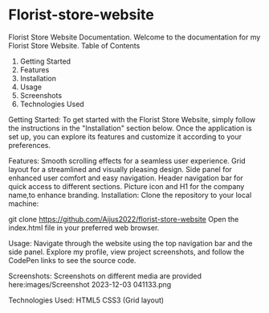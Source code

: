 # Florist-store-website
Florist Store Website Documentation.
Welcome to the documentation for my Florist Store Website.
Table of Contents
1. Getting Started
2. Features
3. Installation
4. Usage
5. Screenshots
6. Technologies Used

 Getting Started:
To get started with the Florist Store Website, simply follow the instructions in the "Installation" section below. Once the application is set up, you can explore its features and customize it according to your preferences.

 Features:
Smooth scrolling effects for a seamless user experience.
Grid layout for  a streamlined and visually pleasing design.
Side panel for enhanced user comfort and easy navigation.
Header navigation bar for quick access to different sections.
Picture icon and H1 for the company name,to enhance branding.
 Installation:
Clone the repository to your local machine:

git clone https://github.com/Aijus2022/florist-store-website
Open the index.html file in your preferred web browser.

 Usage:
Navigate through the website using the top navigation bar and the side panel. Explore my profile, view project screenshots, and follow the CodePen links to see the source code.

 Screenshots:
Screenshots on different media are provided here:images/Screenshot 2023-12-03 041133.png

Technologies Used:
HTML5
CSS3 (Grid layout)
